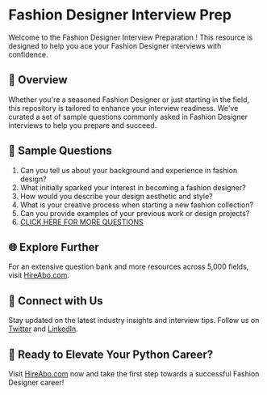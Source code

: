 # Fashion Designer Interview Prep

Welcome to the Fashion Designer Interview Preparation ! This resource is designed to help you ace your Fashion Designer interviews with confidence.

## 🚀 Overview

Whether you're a seasoned Fashion Designer or just starting in the field, this repository is tailored to enhance your interview readiness. We've curated a set of sample questions commonly asked in Fashion Designer interviews to help you prepare and succeed.

## 📝 Sample Questions

1. Can you tell us about your background and experience in fashion design?
2. What initially sparked your interest in becoming a fashion designer?
3. How would you describe your design aesthetic and style?
4. What is your creative process when starting a new fashion collection?
5. Can you provide examples of your previous work or design projects?
6. [CLICK HERE FOR MORE QUESTIONS](https://hireabo.com/job/6_1_0/Fashion%20Designer)

## 🌐 Explore Further

For an extensive question bank and more resources across 5,000 fields, visit [HireAbo.com](https://www.hireabo.com).

## 📱 Connect with Us

Stay updated on the latest industry insights and interview tips. Follow us on [Twitter](https://twitter.com/hireabo) and [LinkedIn](https://www.linkedin.com/in/hire-abo-3609972a8/).

## 🚀 Ready to Elevate Your Python Career?

Visit [HireAbo.com](https://www.hireabo.com) now and take the first step towards a successful Fashion Designer career!